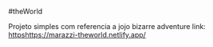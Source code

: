 #t h e W o r l d 

Projeto simples com referencia a jojo bizarre adventure
link: [https](https://marazzi-theworld.netlify.app/)https://marazzi-theworld.netlify.app/
 
 
